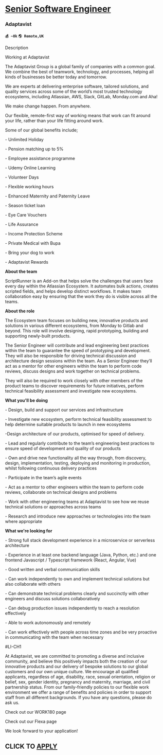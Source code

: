 # [Senior Software Engineer](https://www.remotewlb.com/apply/senior-software-engineer-84441)  
### Adaptavist  
#### `💰 ~0k` `🌎 Remote,UK`  

Description

Working at Adaptavist

  

The Adaptavist Group is a global family of companies with a common goal. We combine the best of teamwork, technology, and processes, helping all kinds of businesses be better today and tomorrow.

  

We are experts at delivering enterprise software, tailored solutions, and quality services across some of the world’s most trusted technology ecosystems, including Atlassian, AWS, Slack, GitLab, Monday.com and Aha!

  

We make change happen. From anywhere.

  

Our flexible, remote-first way of working means that work can fit around your life, rather than your life fitting around work.

  

Some of our global benefits include;

  

\- Unlimited Holiday

\- Pension matching up to 5%

\- Employee assistance programme

\- Udemy Online Learning

\- Volunteer Days

\- Flexible working hours

\- Enhanced Maternity and Paternity Leave

\- Season ticket loan

\- Eye Care Vouchers

\- Life Assurance

\- Income Protection Scheme

\- Private Medical with Bupa

\- Bring your dog to work

\- Adaptavist Rewards

  

 **About the team**

  

ScriptRunner is an Add-on that helps solve the challenges that users face every day within the Atlassian Ecosystem. It automates bulk actions, creates scripted fields, and helps develop distinct workflows. It makes team collaboration easy by ensuring that the work they do is visible across all the teams.

  

 **About the role**

  

The Ecosystem team focuses on building new, innovative products and solutions in various different ecosystems, from Monday to Gitlab and beyond. This role will involve designing, rapid prototyping, building and supporting newly-built products.

The Senior Engineer will contribute and lead engineering best practices within the team to guarantee the speed of prototyping and development. They will also be responsible for driving technical discussion and architecture design sessions within the team. As a Senior Engineer they’ll act as a mentor for other engineers within the team to perform code reviews, discuss designs and work together on technical problems.

They will also be required to work closely with other members of the product teams to discover requirements for future initiatives, perform technical feasibility assessment and investigate new ecosystems.

  

 **What you'll be doing**

  

\- Design, build and support our services and infrastructure

\- Investigate new ecosystem, perform technical feasibility assessment to help determine suitable products to launch in new ecosystems

-Design architecture of our products, optimised for speed of delivery.

\- Lead and regularly contribute to the team’s engineering best practices to ensure speed of development and quality of our products

\- Own and drive new functionality all the way through, from discovery, design, implementation, testing, deploying and monitoring in production, whilst following continuous delivery practices

\- Participate in the team’s agile events

\- Act as a mentor to other engineers within the team to perform code reviews, collaborate on technical designs and problems

\- Work with other engineering teams at Adaptavist to see how we reuse technical solutions or approaches across teams

\- Research and introduce new approaches or technologies into the team where appropriate

  

  

  

 **What we're looking for**

  

\- Strong full stack development experience in a microservice or serverless architecture

\- Experience in at least one backend language (Java, Python, etc.) and one frontend Javascript / Typescript framework (React, Angular, Vue)

\- Good written and verbal communication skills

\- Can work independently to own and implement technical solutions but also collaborate with others

\- Can demonstrate technical problems clearly and succinctly with other engineers and discuss solutions collaboratively

\- Can debug production issues independently to reach a resolution effectively

\- Able to work autonomously and remotely

\- Can work effectively with people across time zones and be very proactive in communicating with the team when necessary

  

  

#LI-CH1

  

At Adaptavist, we are committed to promoting a diverse and inclusive community, and believe this positively impacts both the creation of our innovative products and our delivery of bespoke solutions to our global customers and our own unique culture. We encourage all qualified applicants, regardless of age, disability, race, sexual orientation, religion or belief, sex, gender identity, pregnancy and maternity, marriage, and civil partnership status. From our family-friendly policies to our flexible work environment we offer a range of benefits and policies in order to support staff from all different backgrounds. If you have any questions, please do ask us.

  

Check out our WORK180 page

Check out our Flexa page

  

We look forward to your application!

  
## CLICK TO [APPLY](https://www.remotewlb.com/apply/senior-software-engineer-84441)

